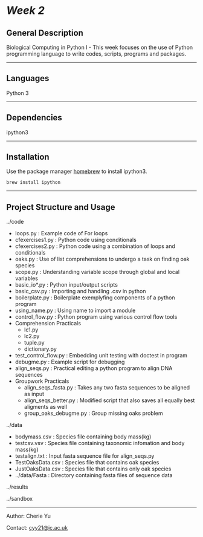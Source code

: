 # *Week 2*


## General Description

Biological Computing in Python I - This week focuses on the use of Python programming language to write codes, scripts, programs and packages.

***

## Languages
Python 3

***
## Dependencies
ipython3

***
## Installation

Use the package manager [homebrew](https://brew.sh/) to install ipython3.

```bash
brew install ipython
```

***
## Project Structure and Usage

../code

   - loops.py : Example code of For loops
   - cfexercises1.py : Python code using conditionals
   - cfexercises2.py : Python code using a combination of loops and conditionals
   - oaks.py : Use of list comprehensions to undergo a task on finding oak species
   - scope.py : Understanding variable scope through global and local variables
   - basic_io*.py : Python input/output scripts
   - basic_csv.py : Importing and handling .csv in python
   - boilerplate.py : Boilerplate exemplyfing components of a python program
   - using_name.py : Using name to import a module
   - control_flow.py : Python program using various control flow tools
   - Comprehension Practicals
        - lc1.py
        - lc2.py
        - tuple.py
        - dictionary.py
   - test_control_flow.py : Embedding unit testing with doctest in program
   - debugme.py : Example script for debugging
   - align_seqs.py : Practical editing a python program to align DNA sequences
   - Groupwork Practicals
        - align_seqs_fasta.py : Takes any two fasta sequences to be aligned as input
        - align_seqs_better.py : Modified script that also saves all equally best aligments as well 
        - group_oaks_debugme.py : Group missing oaks problem

../data

   - bodymass.csv : Species file containing body mass(kg) 
   - testcsv.vsv : Species file containing taxonomic infomation and body mass(kg) 
   - testalign.txt : Input fasta sequence file for align_seqs.py 
   - TestOaksData.csv : Species file that contains oak species
   - JustOaksData.csv : Species file that contains only oak species
   - ../data/Fasta : Directory containing fasta files of sequence data


../results

../sandbox

***
Author: Cherie Yu

Contact: cyy21@ic.ac.uk
